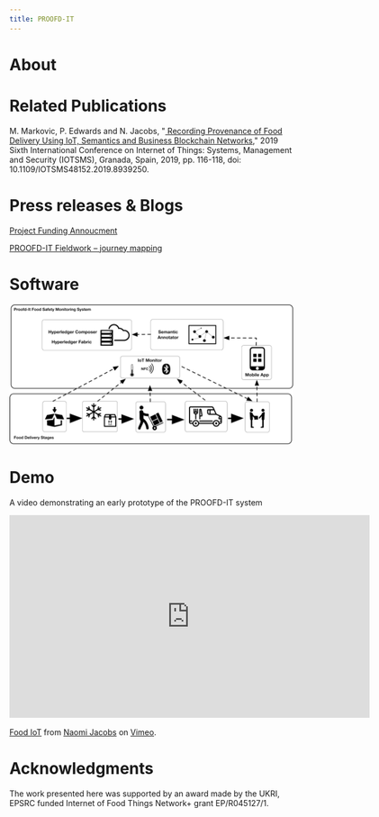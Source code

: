 ```yaml
---
title: PROOFD-IT
---
```

# About

# Related Publications

M. Markovic, P. Edwards and N. Jacobs, "<a href="https://ieeexplore.ieee.org/document/8939250"> Recording Provenance of Food Delivery Using IoT, Semantics and Business Blockchain Networks</a>," 2019 Sixth International Conference on Internet of Things: Systems, Management and Security (IOTSMS), Granada, Spain, 2019, pp. 116-118, doi: 10.1109/IOTSMS48152.2019.8939250.

# Press releases & Blogs 

<a href="https://www.foodchain.ac.uk/2019/08/02/call-1-pilot-projects-announced/">Project Funding Annoucment</a>

<a href="https://www.foodchain.ac.uk/2019/08/30/proofd-it-fieldwork-journey-mapping/"> PROOFD-IT Fieldwork – journey mapping</a>

# Software

<img src="/architecture.jpg">

# Demo

A video demonstrating an early prototype of the PROOFD-IT system 

<iframe src="https://player.vimeo.com/video/360563908" width="640" height="360" frameborder="0" allow="autoplay; fullscreen" allowfullscreen></iframe>
<p><a href="https://vimeo.com/360563908">Food IoT</a> from <a href="https://vimeo.com/user102977071">Naomi Jacobs</a> on <a href="https://vimeo.com">Vimeo</a>.</p>

# Acknowledgments

The work presented here was supported by an award made by the UKRI, EPSRC funded Internet of Food Things Network+ grant EP/R045127/1.

